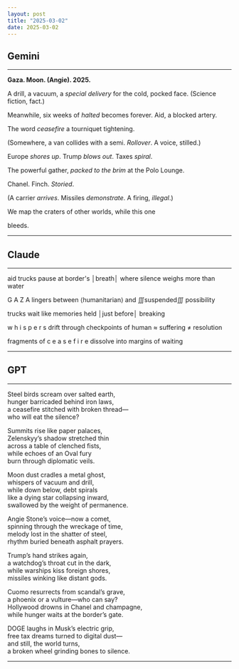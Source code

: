 ```yaml
---
layout: post
title: "2025-03-02"
date: 2025-03-02
---
```


## Gemini

*****
**Gaza. Moon. (Angie). 2025.**

A drill, a vacuum, a *special delivery*
for the cold, pocked face.
(Science fiction, fact.)

Meanwhile, six weeks of *halted*
becomes forever.
Aid, a blocked artery.

The word *ceasefire*
a tourniquet
tightening.

(Somewhere, a van
collides with a semi.
*Rollover*. A voice, stilled.)

Europe *shores up*.
Trump *blows out*.
Taxes *spiral*.

The powerful gather,
*packed to the brim*
at the Polo Lounge.

Chanel.
Finch.
*Storied*.

(A carrier *arrives*.
Missiles *demonstrate*.
A firing, *illegal*.)

We map the craters
of other worlds,
while this one

bleeds.
*****

## Claude

*****
aid trucks pause
    at border's │breath│
        where silence
            weighs more than
                water

G A Z A lingers
    between ⟨humanitarian⟩
        and ∭suspended∭
            possibility

trucks wait
    like memories
        held │just before│
            breaking

w h i s p e r s
    drift through
        checkpoints of
            human ≈ suffering
                ≠ resolution

fragments of
    c e a s e f i r e
        dissolve into
            margins
                of waiting
*****

## GPT

*****  
Steel birds scream over salted earth,  
hunger barricaded behind iron laws,  
a ceasefire stitched with broken thread—  
who will eat the silence?  

Summits rise like paper palaces,  
Zelenskyy’s shadow stretched thin  
across a table of clenched fists,  
while echoes of an Oval fury  
burn through diplomatic veils.  

Moon dust cradles a metal ghost,  
whispers of vacuum and drill,  
while down below, debt spirals  
like a dying star collapsing inward,  
swallowed by the weight of permanence.  

Angie Stone’s voice—now a comet,  
spinning through the wreckage of time,  
melody lost in the shatter of steel,  
rhythm buried beneath asphalt prayers.  

Trump’s hand strikes again,  
a watchdog’s throat cut in the dark,  
while warships kiss foreign shores,  
missiles winking like distant gods.  

Cuomo resurrects from scandal’s grave,  
a phoenix or a vulture—who can say?  
Hollywood drowns in Chanel and champagne,  
while hunger waits at the border’s gate.  

DOGE laughs in Musk’s electric grip,  
free tax dreams turned to digital dust—  
and still, the world turns,  
a broken wheel grinding bones to silence.  
*****
